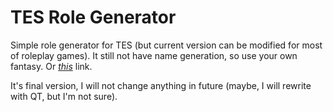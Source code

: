 # TES Role Generator
Simple role generator for TES (but current version can be modified for most of roleplay games).
It still not have name generation, so use your own fantasy. Or [*this*](http://eso.tamriel.org) link.

It's final version, I will not change anything in future (maybe, I will rewrite with QT, but I'm not sure).
